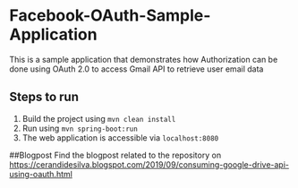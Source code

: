 # Facebook-OAuth-Sample-Application

This is a sample application that demonstrates how Authorization can be done using OAuth 2.0 to access Gmail API to retrieve user email data

## Steps to run
1. Build the project using `mvn clean install`
2. Run using `mvn spring-boot:run`
3. The web application is accessible via `localhost:8080`

##Blogpost
Find the blogpost related to the repository on https://cerandidesilva.blogspot.com/2019/09/consuming-google-drive-api-using-oauth.html
